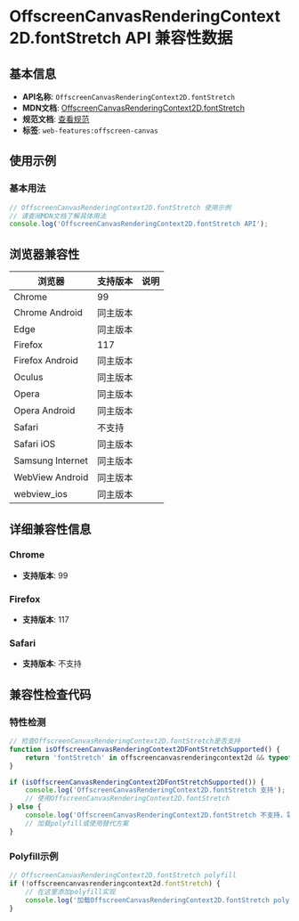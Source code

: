 # OffscreenCanvasRenderingContext2D.fontStretch API 兼容性数据

## 基本信息

- **API名称**: `OffscreenCanvasRenderingContext2D.fontStretch`
- **MDN文档**: [OffscreenCanvasRenderingContext2D.fontStretch](https://developer.mozilla.org/docs/Web/API/CanvasRenderingContext2D/fontStretch)
- **规范文档**: [查看规范](https://html.spec.whatwg.org/multipage/canvas.html#dom-context-2d-fontstretch)
- **标签**: `web-features:offscreen-canvas`

## 使用示例

### 基本用法

```javascript
// OffscreenCanvasRenderingContext2D.fontStretch 使用示例
// 请查阅MDN文档了解具体用法
console.log('OffscreenCanvasRenderingContext2D.fontStretch API');
```

## 浏览器兼容性

| 浏览器 | 支持版本 | 说明 |
|--------|----------|------|
| Chrome | 99 |  |
| Chrome Android | 同主版本 |  |
| Edge | 同主版本 |  |
| Firefox | 117 |  |
| Firefox Android | 同主版本 |  |
| Oculus | 同主版本 |  |
| Opera | 同主版本 |  |
| Opera Android | 同主版本 |  |
| Safari | 不支持 |  |
| Safari iOS | 同主版本 |  |
| Samsung Internet | 同主版本 |  |
| WebView Android | 同主版本 |  |
| webview_ios | 同主版本 |  |

## 详细兼容性信息

### Chrome

- **支持版本**: 99

### Firefox

- **支持版本**: 117

### Safari

- **支持版本**: 不支持

## 兼容性检查代码

### 特性检测

```javascript
// 检查OffscreenCanvasRenderingContext2D.fontStretch是否支持
function isOffscreenCanvasRenderingContext2DFontStretchSupported() {
    return 'fontStretch' in offscreencanvasrenderingcontext2d && typeof offscreencanvasrenderingcontext2d.fontStretch === 'function';
}

if (isOffscreenCanvasRenderingContext2DFontStretchSupported()) {
    console.log('OffscreenCanvasRenderingContext2D.fontStretch 支持');
    // 使用OffscreenCanvasRenderingContext2D.fontStretch
} else {
    console.log('OffscreenCanvasRenderingContext2D.fontStretch 不支持，需要polyfill');
    // 加载polyfill或使用替代方案
}
```

### Polyfill示例

```javascript
// OffscreenCanvasRenderingContext2D.fontStretch polyfill
if (!offscreencanvasrenderingcontext2d.fontStretch) {
    // 在这里添加polyfill实现
    console.log('加载OffscreenCanvasRenderingContext2D.fontStretch polyfill');
}
```

